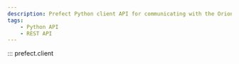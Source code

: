 ```yaml
---
description: Prefect Python client API for communicating with the Orion REST API.
tags:
    - Python API
    - REST API
---
```


::: prefect.client
